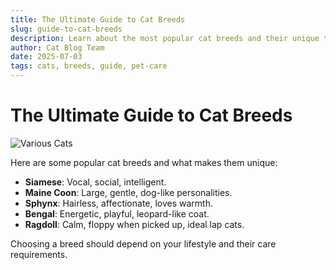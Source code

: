 ```yaml
---
title: The Ultimate Guide to Cat Breeds
slug: guide-to-cat-breeds
description: Learn about the most popular cat breeds and their unique traits.
author: Cat Blog Team
date: 2025-07-03
tags: cats, breeds, guide, pet-care
---
```


# The Ultimate Guide to Cat Breeds

![Various Cats](https://placecats.com/800/403)

Here are some popular cat breeds and what makes them unique:

- **Siamese**: Vocal, social, intelligent.
- **Maine Coon**: Large, gentle, dog-like personalities.
- **Sphynx**: Hairless, affectionate, loves warmth.
- **Bengal**: Energetic, playful, leopard-like coat.
- **Ragdoll**: Calm, floppy when picked up, ideal lap cats.

Choosing a breed should depend on your lifestyle and their care requirements.
